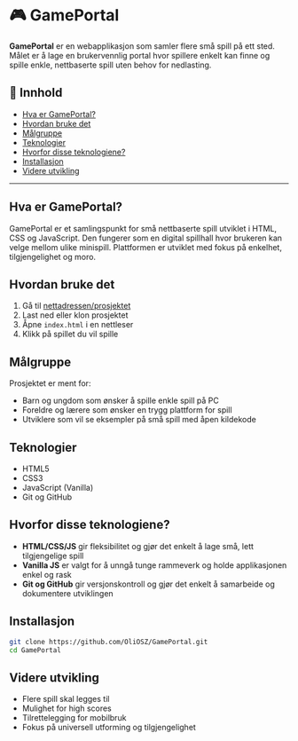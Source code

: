 # 🎮 GamePortal

**GamePortal** er en webapplikasjon som samler flere små spill på ett sted. Målet er å lage en brukervennlig portal hvor spillere enkelt kan finne og spille enkle, nettbaserte spill uten behov for nedlasting.

## 📌 Innhold

- [Hva er GamePortal?](#hva-er-gameportal)
- [Hvordan bruke det](#hvordan-bruke-det)
- [Målgruppe](#målgruppe)
- [Teknologier](#teknologier)
- [Hvorfor disse teknologiene?](#hvorfor-disse-teknologiene)
- [Installasjon](#installasjon)
- [Videre utvikling](#videre-utvikling)

---

## Hva er GamePortal?

GamePortal er et samlingspunkt for små nettbaserte spill utviklet i HTML, CSS og JavaScript. Den fungerer som en digital spillhall hvor brukeren kan velge mellom ulike minispill. Plattformen er utviklet med fokus på enkelhet, tilgjengelighet og moro.

## Hvordan bruke det

1. Gå til [nettadressen/prosjektet](https://github.com/OliOSZ/GamePortal)
2. Last ned eller klon prosjektet
3. Åpne `index.html` i en nettleser
4. Klikk på spillet du vil spille

## Målgruppe

Prosjektet er ment for:

- Barn og ungdom som ønsker å spille enkle spill på PC
- Foreldre og lærere som ønsker en trygg plattform for spill
- Utviklere som vil se eksempler på små spill med åpen kildekode

## Teknologier

- HTML5  
- CSS3  
- JavaScript (Vanilla)  
- Git og GitHub

## Hvorfor disse teknologiene?

- **HTML/CSS/JS** gir fleksibilitet og gjør det enkelt å lage små, lett tilgjengelige spill
- **Vanilla JS** er valgt for å unngå tunge rammeverk og holde applikasjonen enkel og rask
- **Git og GitHub** gir versjonskontroll og gjør det enkelt å samarbeide og dokumentere utviklingen

## Installasjon

```bash
git clone https://github.com/OliOSZ/GamePortal.git
cd GamePortal
```



## Videre utvikling
- Flere spill skal legges til
- Mulighet for high scores
- Tilrettelegging for mobilbruk
- Fokus på universell utforming og tilgjengelighet
